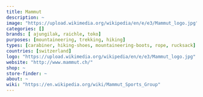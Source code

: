 ```yaml
---
title: Mammut
description: ~
image: "https://upload.wikimedia.org/wikipedia/en/e/e3/Mammut_logo.jpg"
categories: []
brands: [ ajungilak, raichle, toko]
purposes: [mountaineering, trekking, hiking]
types: [carabiner, hiking-shoes, mountaineering-boots, rope, rucksack]
countries: [switzerland]
logo: "https://upload.wikimedia.org/wikipedia/en/e/e3/Mammut_logo.jpg"
website: "http://www.mammut.ch/"
shop: ~
store-finder: ~
about: ~
wiki: "https://en.wikipedia.org/wiki/Mammut_Sports_Group"
---
```

